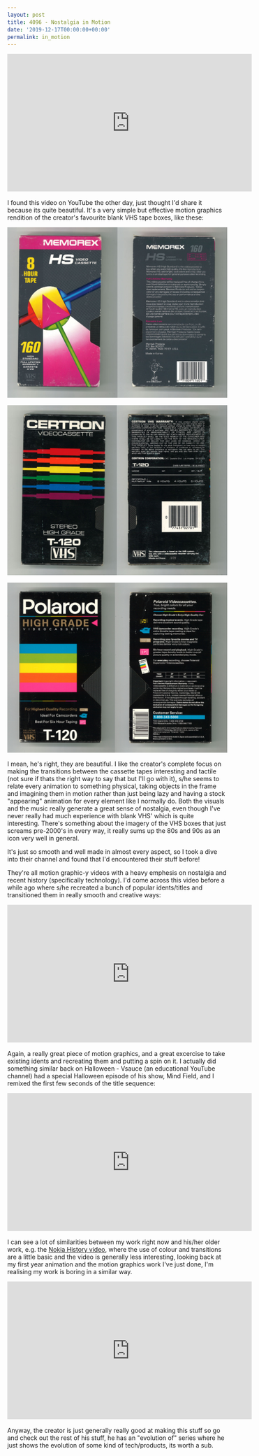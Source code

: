 ```yaml
---
layout: post
title: 4096 - Nostalgia in Motion
date: '2019-12-17T00:00:00+00:00'
permalink: in_motion
---
```

<iframe width="560" height="315" src="https://www.youtube.com/embed/e9DfSCk-6Ko" frameborder="0" allow="accelerometer; autoplay; clipboard-write; encrypted-media; gyroscope; picture-in-picture" allowfullscreen></iframe>

I found this video on YouTube the other day, just thought I'd share it because its quite beautiful. It's a very simple but effective motion graphics rendition of the creator's favourite blank VHS tape boxes, like these: 

![VHS1](assets/posts/vhs1.jpg)

![VHS2](assets/posts/vhs2.jpg)

![VHS3](assets/posts/vhs3.jpg)

I mean, he's right, they are beautiful. I like the creator's complete focus on making the transitions between the cassette tapes interesting and tactile (not sure if thats the right way to say that but I'll go with it), s/he seems to relate every animation to something physical, taking objects in the frame and imagining them in motion rather than just being lazy and having a stock "appearing" animation for every element like I normally do. Both the visuals and the music really generate a great sense of nostalgia, even though I've never really had much experience with blank VHS' which is quite interesting. There's something about the imagery of the VHS boxes that just screams pre-2000's in every way, it really sums up the 80s and 90s as an icon very well in general. 

It's just so smooth and well made in almost every aspect, so I took a dive into their channel and found that I'd encountered their stuff before! 

They're all motion graphic-y videos with a heavy emphesis on nostalgia and recent history  (specifically technology). I'd come across this video before a while ago where s/he recreated a bunch of popular idents/titles and transitioned them in really smooth and creative ways: 

<iframe width="560" height="315" src="https://www.youtube-nocookie.com/embed/33BT7KIZwTY" frameborder="0" allow="accelerometer; autoplay; encrypted-media; gyroscope; picture-in-picture" allowfullscreen></iframe>

Again, a really great piece of motion graphics, and a great excercise to take existing idents and recreating them and putting a spin on it. I actually did something similar back on Halloween - Vsauce (an educational YouTube channel) had a special Halloween episode of his show, Mind Field, and I remixed the first few seconds of the title sequence: 

<iframe width="560" height="315" src="https://www.youtube.com/embed/D6Bgk9KFsWU" frameborder="0" allow="accelerometer; autoplay; clipboard-write; encrypted-media; gyroscope; picture-in-picture" allowfullscreen></iframe>

I can see a lot of similarities between my work right now and his/her older work, e.g. the [Nokia History video](https://www.youtube.com/watch?v=e5ioO5iIM90), where the use of colour and transitions are a little basic and the video is generally less interesting, looking back at my first year animation and the motion graphics work I've just done, I'm realising my work is boring in a similar way. 

<iframe width="560" height="315" src="https://www.youtube.com/embed/LMB6exbaH_I" frameborder="0" allow="accelerometer; autoplay; clipboard-write; encrypted-media; gyroscope; picture-in-picture" allowfullscreen></iframe>

Anyway, the creator is just generally really good at making this stuff so go and check out the rest of his stuff, he has an "evolution of" series where he just shows the evolution of some kind of tech/products, its worth a sub.
